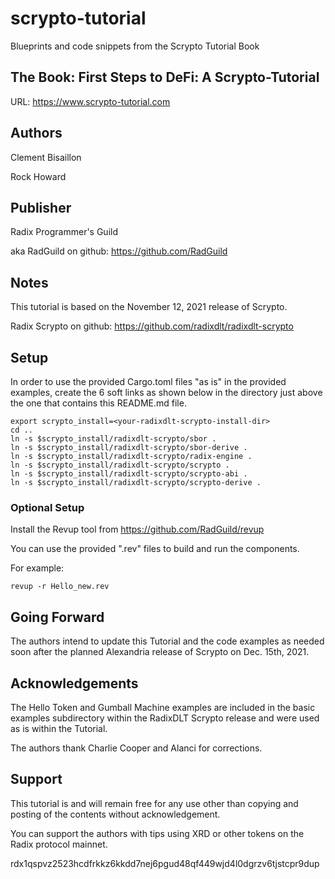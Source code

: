 # scrypto-tutorial

Blueprints and code snippets from the Scrypto Tutorial Book

## The Book: First Steps to DeFi: A Scrypto-Tutorial

URL:  https://www.scrypto-tutorial.com

## Authors

Clement Bisaillon

Rock Howard

## Publisher

Radix Programmer's Guild

aka RadGuild on github: https://github.com/RadGuild

## Notes

This tutorial is based on the November 12, 2021 release of Scrypto.

Radix Scrypto on github:  https://github.com/radixdlt/radixdlt-scrypto

## Setup

In order to use the provided Cargo.toml files "as is" in the
provided examples, create the 6 soft links as shown below in
the directory just above the one that contains this README.md file.

```
export scrypto_install=<your-radixdlt-scrypto-install-dir>
cd ..
ln -s $scrypto_install/radixdlt-scrypto/sbor .
ln -s $scrypto_install/radixdlt-scrypto/sbor-derive .
ln -s $scrypto_install/radixdlt-scrypto/radix-engine .
ln -s $scrypto_install/radixdlt-scrypto/scrypto .
ln -s $scrypto_install/radixdlt-scrypto/scrypto-abi .
ln -s $scrypto_install/radixdlt-scrypto/scrypto-derive .
```

### Optional Setup

Install the Revup tool from https://github.com/RadGuild/revup

You can use the provided ".rev" files to build and run the components.

For example:

```
revup -r Hello_new.rev
```

## Going Forward

The authors intend to update this Tutorial and the code examples as
needed soon after the planned Alexandria release of Scrypto on Dec. 15th, 2021.

## Acknowledgements

The Hello Token and Gumball Machine examples are included in the
basic examples subdirectory within the RadixDLT Scrypto release
and were used as is within the Tutorial.

The authors thank Charlie Cooper and Alanci for corrections.

## Support

This tutorial is and will remain free for any use other than
copying and posting of the contents without acknowledgement.

You can support the authors with tips using XRD or other tokens
on the Radix protocol mainnet.

rdx1qspvz2523hcdfrkkz6kkdd7nej6pgud48qf449wjd4l0dgrzv6tjstcpr9dup

